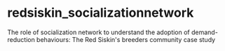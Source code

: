 # redsiskin_socializationnetwork
The role of socialization network to understand the adoption of demand-reduction behaviours: The Red Siskin's breeders community case study
